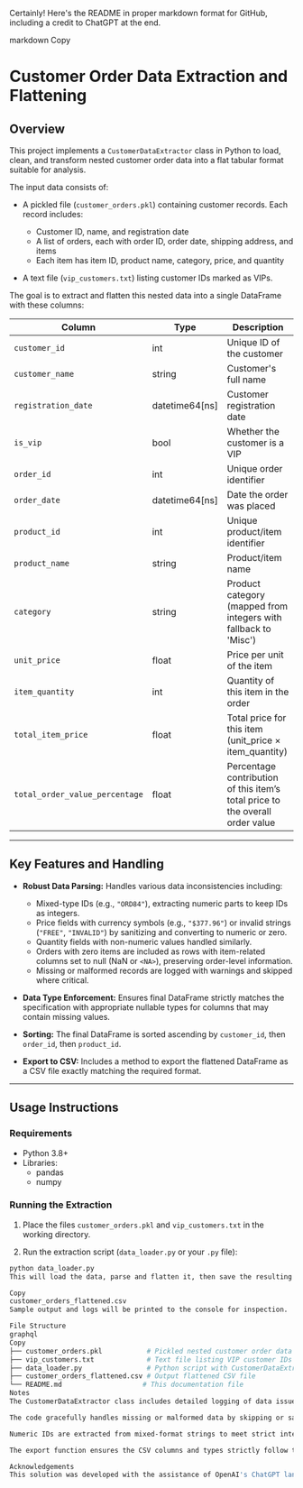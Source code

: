 Certainly! Here's the README in proper markdown format for GitHub, including a credit to ChatGPT at the end.

markdown
Copy
# Customer Order Data Extraction and Flattening

## Overview

This project implements a `CustomerDataExtractor` class in Python to load, clean, and transform nested customer order data into a flat tabular format suitable for analysis.

The input data consists of:

- A pickled file (`customer_orders.pkl`) containing customer records. Each record includes:
  - Customer ID, name, and registration date
  - A list of orders, each with order ID, order date, shipping address, and items
  - Each item has item ID, product name, category, price, and quantity

- A text file (`vip_customers.txt`) listing customer IDs marked as VIPs.

The goal is to extract and flatten this nested data into a single DataFrame with these columns:

| Column                        | Type             | Description                                  |
|-------------------------------|------------------|----------------------------------------------|
| `customer_id`                 | int              | Unique ID of the customer                     |
| `customer_name`               | string           | Customer's full name                          |
| `registration_date`           | datetime64[ns]   | Customer registration date                    |
| `is_vip`                     | bool             | Whether the customer is a VIP                 |
| `order_id`                    | int              | Unique order identifier                        |
| `order_date`                  | datetime64[ns]   | Date the order was placed                      |
| `product_id`                  | int              | Unique product/item identifier                 |
| `product_name`                | string           | Product/item name                              |
| `category`                    | string           | Product category (mapped from integers with fallback to 'Misc') |
| `unit_price`                  | float            | Price per unit of the item                     |
| `item_quantity`               | int              | Quantity of this item in the order             |
| `total_item_price`            | float            | Total price for this item (unit_price × item_quantity) |
| `total_order_value_percentage` | float          | Percentage contribution of this item’s total price to the overall order value |

---

## Key Features and Handling

- **Robust Data Parsing:** Handles various data inconsistencies including:
  - Mixed-type IDs (e.g., `"ORD84"`), extracting numeric parts to keep IDs as integers.
  - Price fields with currency symbols (e.g., `"$377.96"`) or invalid strings (`"FREE"`, `"INVALID"`) by sanitizing and converting to numeric or zero.
  - Quantity fields with non-numeric values handled similarly.
  - Orders with zero items are included as rows with item-related columns set to null (NaN or `<NA>`), preserving order-level information.
  - Missing or malformed records are logged with warnings and skipped where critical.
  
- **Data Type Enforcement:** Ensures final DataFrame strictly matches the specification with appropriate nullable types for columns that may contain missing values.

- **Sorting:** The final DataFrame is sorted ascending by `customer_id`, then `order_id`, then `product_id`.

- **Export to CSV:** Includes a method to export the flattened DataFrame as a CSV file exactly matching the required format.

---

## Usage Instructions

### Requirements

- Python 3.8+
- Libraries:
  - pandas
  - numpy

### Running the Extraction

1. Place the files `customer_orders.pkl` and `vip_customers.txt` in the working directory.

2. Run the extraction script (`data_loader.py` or your `.py` file):

```bash
python data_loader.py
This will load the data, parse and flatten it, then save the resulting DataFrame as:

Copy
customer_orders_flattened.csv
Sample output and logs will be printed to the console for inspection.

File Structure
graphql
Copy
├── customer_orders.pkl           # Pickled nested customer order data
├── vip_customers.txt             # Text file listing VIP customer IDs
├── data_loader.py                # Python script with CustomerDataExtractor class and execution code
├── customer_orders_flattened.csv # Output flattened CSV file
└── README.md                    # This documentation file
Notes
The CustomerDataExtractor class includes detailed logging of data issues for traceability.

The code gracefully handles missing or malformed data by skipping or sanitizing values without interrupting the whole process.

Numeric IDs are extracted from mixed-format strings to meet strict integer ID requirements.

The export function ensures the CSV columns and types strictly follow the specification.

Acknowledgements
This solution was developed with the assistance of OpenAI's ChatGPT language model.
